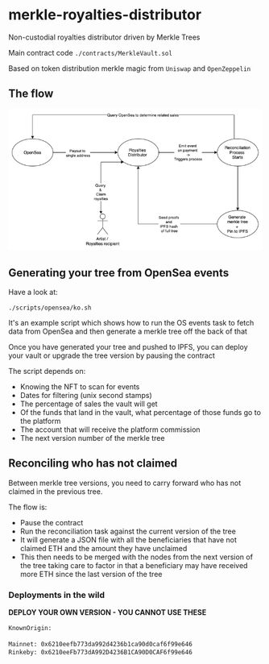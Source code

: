 # merkle-royalties-distributor

Non-custodial royalties distributor driven by Merkle Trees

Main contract code `./contracts/MerkleVault.sol`

Based on token distribution merkle magic from `Uniswap` and `OpenZeppelin`

## The flow

![merkle-distributor-flow](./merkle-distributor.png)

## Generating your tree from OpenSea events

Have a look at:
```
./scripts/opensea/ko.sh
```

It's an example script which shows how to run the OS events task to fetch data from OpenSea and then generate a merkle
tree off the back of that

Once you have generated your tree and pushed to IPFS, you can deploy your vault or upgrade the tree version by pausing
the contract

The script depends on:

- Knowing the NFT to scan for events
- Dates for filtering (unix second stamps)
- The percentage of sales the vault will get
- Of the funds that land in the vault, what percentage of those funds go to the platform
- The account that will receive the platform commission
- The next version number of the merkle tree

## Reconciling who has not claimed

Between merkle tree versions, you need to carry forward who has not claimed in the previous tree.

The flow is:

- Pause the contract
- Run the reconciliation task against the current version of the tree
- It will generate a JSON file with all the beneficiaries that have not claimed ETH and the amount they have unclaimed
- This then needs to be merged with the nodes from the next version of the tree taking care to factor in that a
  beneficiary may have received more ETH since the last version of the tree

### Deployments in the wild

**DEPLOY YOUR OWN VERSION - YOU CANNOT USE THESE**

```
KnownOrigin:

Mainnet: 0x6210eefb773da992d4236b1ca90d0caf6f99e646
Rinkeby: 0x6210eeFb773dA992D4236B1CA90D0CAF6f99e646
```
